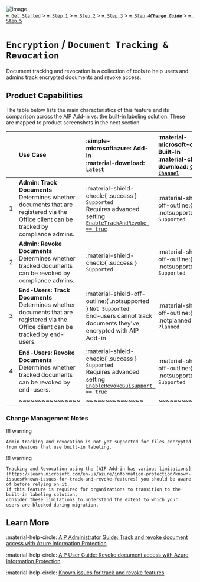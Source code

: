 ![image](https://user-images.githubusercontent.com/43501191/195164735-920ec45a-cd2c-41a1-9d22-6a557ca9ddc3.png)<br>
[`➡️ Get Started`](../../GetStarted.md) > [`➡️ Step 1`](../../AIP2MIPStep1.md) > [`➡️ Step 2`](../../AIP2MIPStep2.md) > [`➡️ Step 3`](../../AIP2MIPStep3.md) > [`➡️ Step 4`](../../AIP2MIPStep4.md)[***`Change Guide`***](../../CompareAIP2MIP.md) > [`➡️ Step 5`](../../AIP2MIPStep5.md)


# `Encryption` / `Document Tracking & Revocation`

Document tracking and revocation is a collection of tools to help users and admins track encrypted documents and revoke access.

## Product Capabilities
The table below lists the main characteristics of this feature and its comparison across the AIP Add-in vs. the built-in labeling solution. These are mapped to product screenshots in the next section. 

|  | Use Case  | :simple-microsoftazure: Add-In<br>:material-download: [`Latest`](https://learn.microsoft.com/en-us/azure/information-protection/rms-client/unifiedlabelingclient-version-release-history)| :material-microsoft-office: Built-In<br>:material-cloud-download: [`Current Channel`](https://learn.microsoft.com/en-us/microsoft-365/compliance/sensitivity-labels-office-apps#support-for-sensitivity-label-capabilities-in-apps) | :material-microsoft-office: Built-In<br>:material-calendar-clock: `Coming Soon` |
| :----                  | :---- | :---- | :---- | :---- | 
| 1 | **Admin: Track Documents** <br>Determines whether documents that are registered via the Office client can be tracked by compliance admins.  | :material-shield-check:{ .success } `Supported`<br>Requires advanced setting [`EnableTrackAndRevoke == true`](https://learn.microsoft.com/en-us/azure/information-protection/rms-client/clientv2-admin-guide-customizations#turn-off-document-tracking-features)  |  :material-shield-off-outline:{ .notsupported } `Not Supported` | :material-calendar-edit:{ .warning } `In Planning` |
| 2 | **Admin: Revoke Documents** <br>Determines whether tracked documents can be revoked by compliance admins.  | :material-shield-check:{ .success } `Supported`  |  :material-shield-off-outline:{ .notsupported } `Not Supported` | :material-calendar-edit:{ .warning } `In Planning` |
| 3 | **End-Users: Track Documents** <br>Determines whether documents that are registered via the Office client can be tracked by end-users.  | :material-shield-off-outline:{ .notsupported } `Not Supported`<br>End-users cannot track documents they've encrypted with AIP Add-in  |  :material-shield-off-outline:{ .notplanned  } `Not Planned` ||
| 4 | **End-Users: Revoke Documents** <br>Determines whether tracked documents can be revoked by end-users.  | :material-shield-check:{ .success } `Supported`<br>Requires advanced setting [`EnableRevokeGuiSupport == true`](https://learn.microsoft.com/en-us/azure/information-protection/rms-client/clientv2-admin-guide-customizations#turn-off-the-revoke-option-for-end-users-in-office-apps) |  :material-shield-off-outline:{ .notsupported } `Not Supported` | :material-calendar-edit:{ .warning } `In Planning` |
|  | ~~~~~~~~~~~~~~~~ | ~~~~~~~~~~~~~~~ | ~~~~~~~~~~~~~~~ |  ~~~~~~~~~~~~~~~ | 
### Change Management Notes

!!! warning

    Admin tracking and revocation is not yet supported for files encrypted from devices that use built-in labeling.

!!! warning

    Tracking and Revocation using the [AIP Add-in has various limitations](https://learn.microsoft.com/en-us/azure/information-protection/known-issues#known-issues-for-track-and-revoke-features) you should be aware of before relying on it.
    If this feature is required for organizations to transition to the built-in labeling solution, 
    consider these limitations to understand the extent to which your users are blocked during migration.


## Learn More

:material-help-circle: [AIP Administrator Guide: Track and revoke document access with Azure Information Protection](https://learn.microsoft.com/en-us/azure/information-protection/rms-client/track-and-revoke-admin)

:material-help-circle: [AIP User Guide: Revoke document access with Azure Information Protection](https://learn.microsoft.com/en-us/azure/information-protection/rms-client/revoke-access-user)

:material-help-circle: [Known issues for track and revoke features](https://learn.microsoft.com/en-us/azure/information-protection/known-issues#known-issues-for-track-and-revoke-features)
